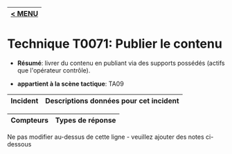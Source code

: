 |[< MENU](../../README.md)|
|---|
# Technique T0071: Publier le contenu

* **Résumé**: livrer du contenu en publiant via des supports possédés (actifs que l'opérateur contrôle).

* **appartient à la scène tactique**: TA09


|Incident |Descriptions données pour cet incident |
|-------- |-------------------- |



|Compteurs |Types de réponse |
|-------- |-------------- |


Ne pas modifier au-dessus de cette ligne - veuillez ajouter des notes ci-dessous